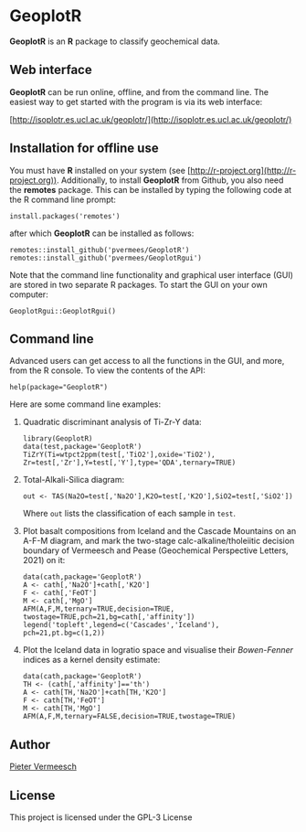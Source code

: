 # GeoplotR

**GeoplotR** is an **R** package to classify geochemical data.

## Web interface

**GeoplotR** can be run online, offline, and from the command
line. The easiest way to get started with the program is via its web
interface:

[http://isoplotr.es.ucl.ac.uk/geoplotr/](http://isoplotr.es.ucl.ac.uk/geoplotr/)

## Installation for offline use

You must have **R** installed on your system (see
[http://r-project.org](http://r-project.org)).  Additionally, to
install **GeoplotR** from Github, you also need the **remotes**
package.  This can be installed by typing the following code at the R
command line prompt:

```
install.packages('remotes')
```

after which **GeoplotR** can be installed as follows:

```
remotes::install_github('pvermees/GeoplotR')
remotes::install_github('pvermees/GeoplotRgui')
```

Note that the command line functionality and graphical user interface
(GUI) are stored in two separate R packages. To start the GUI on
your own computer:

```
GeoplotRgui::GeoplotRgui()
```

## Command line

Advanced users can get access to all the functions in the GUI, and
more, from the R console. To view the contents of the API:

```
help(package="GeoplotR")
```

Here are some command line examples:

1. Quadratic discriminant analysis of Ti-Zr-Y data:

   ```
   library(GeoplotR)
   data(test,package='GeoplotR')
   TiZrY(Ti=wtpct2ppm(test[,'TiO2'],oxide='TiO2'),
   Zr=test[,'Zr'],Y=test[,'Y'],type='QDA',ternary=TRUE)
   ```

2. Total-Alkali-Silica diagram:

   ```
   out <- TAS(Na2O=test[,'Na2O'],K2O=test[,'K2O'],SiO2=test[,'SiO2'])
   ```

   Where `out` lists the classification of each sample in `test`.  

3. Plot basalt compositions from Iceland and the Cascade Mountains on
an A-F-M diagram, and mark the two-stage calc-alkaline/tholeiitic
decision boundary of Vermeesch and Pease (Geochemical Perspective
Letters, 2021) on it:

   ```
   data(cath,package='GeoplotR')
   A <- cath[,'Na2O']+cath[,'K2O']
   F <- cath[,'FeOT']
   M <- cath[,'MgO']
   AFM(A,F,M,ternary=TRUE,decision=TRUE,
   twostage=TRUE,pch=21,bg=cath[,'affinity'])
   legend('topleft',legend=c('Cascades','Iceland'),
   pch=21,pt.bg=c(1,2))
   ```

4. Plot the Iceland data in logratio space and visualise their
*Bowen-Fenner* indices as a kernel density estimate:

   ```
   data(cath,package='GeoplotR')
   TH <- (cath[,'affinity']=='th')
   A <- cath[TH,'Na2O']+cath[TH,'K2O']
   F <- cath[TH,'FeOT']
   M <- cath[TH,'MgO']
   AFM(A,F,M,ternary=FALSE,decision=TRUE,twostage=TRUE)
   ```

## Author

[Pieter Vermeesch](http://ucl.ac.uk/~ucfbpve/)

## License

This project is licensed under the GPL-3 License
